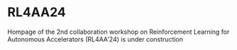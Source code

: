 # RL4AA24

Hompage of the 2nd collaboration workshop on Reinforcement Learning for Autonomous Accelerators (RL4AA'24) is under construction

